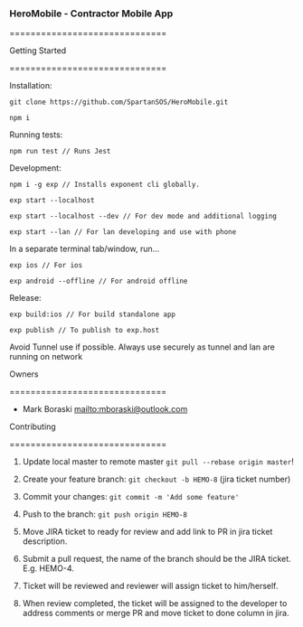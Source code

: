 ### HeroMobile - Contractor Mobile App

==============================

Getting Started

==============================

Installation:

    git clone https://github.com/SpartanSOS/HeroMobile.git

    npm i

Running tests:

    npm run test // Runs Jest

Development:

    npm i -g exp // Installs exponent cli globally.

    exp start --localhost

    exp start --localhost --dev // For dev mode and additional logging

    exp start --lan // For lan developing and use with phone

In a separate terminal tab/window, run...

    exp ios // For ios

    exp android --offline // For android offline

Release:

    exp build:ios // For build standalone app

    exp publish // To publish to exp.host

Avoid Tunnel use if possible.
Always use securely as tunnel and lan are running on network

Owners

==============================

*   Mark Boraski <mailto:mboraski@outlook.com>

Contributing

==============================

1.  Update local master to remote master `git pull --rebase origin master`!

2.  Create your feature branch: `git checkout -b HEMO-8` (jira ticket number)

3.  Commit your changes: `git commit -m 'Add some feature'`

4.  Push to the branch: `git push origin HEMO-8`

5.  Move JIRA ticket to ready for review and add link to PR in jira ticket description.

6.  Submit a pull request, the name of the branch should be the JIRA ticket. E.g. HEMO-4.

7.  Ticket will be reviewed and reviewer will assign ticket to him/herself.

8.  When review completed, the ticket will be assigned to the developer to address comments or merge PR and move ticket to done column in jira.
